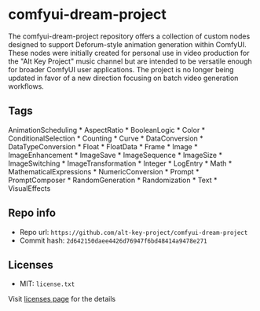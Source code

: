 # comfyui-dream-project
The comfyui-dream-project repository offers a collection of custom nodes designed to support Deforum-style animation generation within ComfyUI. These nodes were initially created for personal use in video production for the "Alt Key Project" music channel but are intended to be versatile enough for broader ComfyUI user applications. The project is no longer being updated in favor of a new direction focusing on batch video generation workflows.

## Tags
AnimationScheduling * AspectRatio * BooleanLogic * Color * ConditionalSelection * Counting * Curve * DataConversion * DataTypeConversion * Float * FloatData * Frame * Image * ImageEnhancement * ImageSave * ImageSequence * ImageSize * ImageSwitching * ImageTransformation * Integer * LogEntry * Math * MathematicalExpressions * NumericConversion * Prompt * PromptComposer * RandomGeneration * Randomization * Text * VisualEffects

## Repo info
- Repo url: `https://github.com/alt-key-project/comfyui-dream-project`
- Commit hash: `2d642150daee4426d76947f6bd48414a9478e271`

## Licenses
- MIT: `license.txt`

Visit [licenses page](licenses.md) for the details
